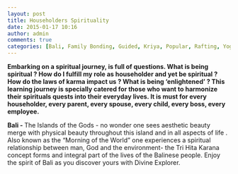```yaml
---
layout: post
title: Householders Spirituality
date: 2015-01-17 10:16
author: admin
comments: true
categories: [Bali, Family Bonding, Guided, Kriya, Popular, Rafting, Yoga]
---
```

<p><strong>Embarking on a spiritual journey, is full of questions. What is being spiritual ? How do I fulfill my role as householder and yet be spiritual ? How do the laws of karma impact us ? What is being ‘enlightened’ ? This learning journey is specially catered for those who want to harmonize their spirituals quests into their everyday lives. It is must for every householder, every parent, every spouse, every child, every boss, every employee.</strong></p>
<p><strong>Bali - </strong>The Islands of the Gods - no wonder one sees aesthetic beauty merge with physical beauty throughout this island and in all aspects of life .  Also known as the “Morning of the World” one experiences a spiritual relationship between man, God and the environment- the Tri Hita Karana concept forms and integral part of the lives of the Balinese people. Enjoy the spirit of Bali as you discover yours with Divine Explorer.</p>

